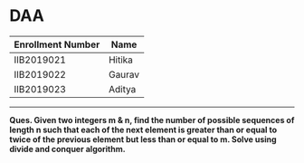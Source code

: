 # DAA
| Enrollment Number  | Name |
| ------------- | ------------- |
| IIB2019021  | Hitika   |
| IIB2019022  | Gaurav  |
| IIB2019023 | Aditya  |

<hr />

<strong> Ques. Given two integers m & n, find the number of possible sequences of
length n such that each of the next element is greater than or equal
to twice of the previous element but less than or equal to m. Solve
using divide and conquer algorithm.
</strong>
